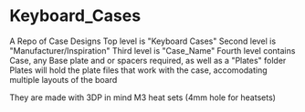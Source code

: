 # Keyboard_Cases
A Repo of Case Designs
Top level is "Keyboard Cases"
Second level is "Manufacturer/Inspiration"
Third level is "Case_Name"
Fourth level contains Case, any Base plate and or spacers required, as well as a "Plates" folder
Plates will hold the plate files that work with the case, accomodating multiple layouts of the board

They are made with 3DP in mind M3 heat sets (4mm hole for heatsets)
